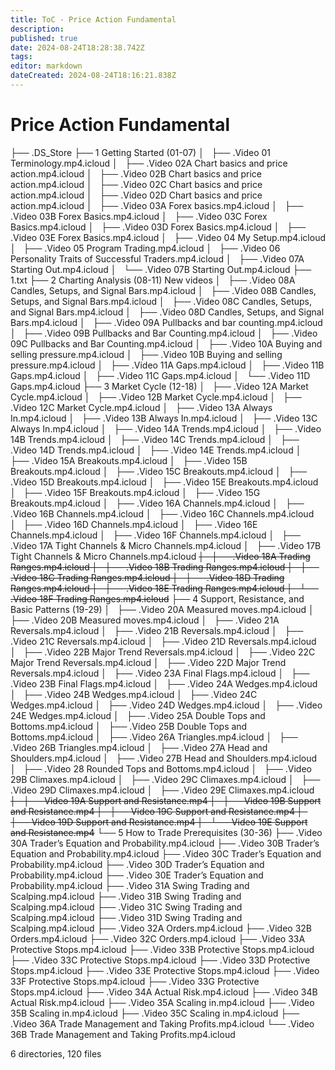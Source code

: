 ```yaml
---
title: ToC - Price Action Fundamental
description: 
published: true
date: 2024-08-24T18:28:38.742Z
tags: 
editor: markdown
dateCreated: 2024-08-24T18:16:21.838Z
---
```


# Price Action Fundamental
├── .DS_Store
├── 1 Getting Started (01-07)
│   ├── .Video 01 Terminology.mp4.icloud
│   ├── .Video 02A Chart basics and price action.mp4.icloud
│   ├── .Video 02B Chart basics and price action.mp4.icloud
│   ├── .Video 02C Chart basics and price action.mp4.icloud
│   ├── .Video 02D Chart basics and price action.mp4.icloud
│   ├── .Video 03A Forex basics.mp4.icloud
│   ├── .Video 03B Forex Basics.mp4.icloud
│   ├── .Video 03C Forex Basics.mp4.icloud
│   ├── .Video 03D Forex Basics.mp4.icloud
│   ├── .Video 03E Forex Basics.mp4.icloud
│   ├── .Video 04 My Setup.mp4.icloud
│   ├── .Video 05 Program Trading.mp4.icloud
│   ├── .Video 06 Personality Traits of Successful Traders.mp4.icloud
│   ├── .Video 07A Starting Out.mp4.icloud
│   └── .Video 07B Starting Out.mp4.icloud
├── 1.txt
├── 2 Charting Analysis (08-11) New videos
│   ├── .Video 08A Candles, Setups, and Signal Bars.mp4.icloud
│   ├── .Video 08B Candles, Setups, and Signal Bars.mp4.icloud
│   ├── .Video 08C Candles, Setups, and Signal Bars.mp4.icloud
│   ├── .Video 08D Candles, Setups, and Signal Bars.mp4.icloud
│   ├── .Video 09A Pullbacks and bar counting.mp4.icloud
│   ├── .Video 09B Pullbacks and Bar Counting.mp4.icloud
│   ├── .Video 09C Pullbacks and Bar Counting.mp4.icloud
│   ├── .Video 10A Buying and selling pressure.mp4.icloud
│   ├── .Video 10B Buying and selling pressure.mp4.icloud
│   ├── .Video 11A Gaps.mp4.icloud
│   ├── .Video 11B Gaps.mp4.icloud
│   ├── .Video 11C Gaps.mp4.icloud
│   └── .Video 11D Gaps.mp4.icloud
├── 3 Market Cycle (12-18)
│   ├── .Video 12A Market Cycle.mp4.icloud
│   ├── .Video 12B Market Cycle.mp4.icloud
│   ├── .Video 12C Market Cycle.mp4.icloud
│   ├── .Video 13A Always In.mp4.icloud
│   ├── .Video 13B Always In.mp4.icloud
│   ├── .Video 13C Always In.mp4.icloud
│   ├── .Video 14A Trends.mp4.icloud
│   ├── .Video 14B Trends.mp4.icloud
│   ├── .Video 14C Trends.mp4.icloud
│   ├── .Video 14D Trends.mp4.icloud
│   ├── .Video 14E Trends.mp4.icloud
│   ├── .Video 15A Breakouts.mp4.icloud
│   ├── .Video 15B Breakouts.mp4.icloud
│   ├── .Video 15C Breakouts.mp4.icloud
│   ├── .Video 15D Breakouts.mp4.icloud
│   ├── .Video 15E Breakouts.mp4.icloud
│   ├── .Video 15F Breakouts.mp4.icloud
│   ├── .Video 15G Breakouts.mp4.icloud
│   ├── .Video 16A Channels.mp4.icloud
│   ├── .Video 16B Channels.mp4.icloud
│   ├── .Video 16C Channels.mp4.icloud
│   ├── .Video 16D Channels.mp4.icloud
│   ├── .Video 16E Channels.mp4.icloud
│   ├── .Video 16F Channels.mp4.icloud
│   ├── .Video 17A Tight Channels & Micro Channels.mp4.icloud
│   ├── .Video 17B Tight Channels & Micro Channels.mp4.icloud
~~│   ├── .Video 18A Trading Ranges.mp4.icloud
│   ├── .Video 18B Trading Ranges.mp4.icloud
│   ├── .Video 18C Trading Ranges.mp4.icloud
│   ├── .Video 18D Trading Ranges.mp4.icloud
│   ├── .Video 18E Trading Ranges.mp4.icloud
│   └── .Video 18F Trading Ranges.mp4.icloud~~
├── 4 Support, Resistance, and Basic Patterns (19-29)
│   ├── .Video 20A Measured moves.mp4.icloud
│   ├── .Video 20B Measured moves.mp4.icloud
│   ├── .Video 21A Reversals.mp4.icloud
│   ├── .Video 21B Reversals.mp4.icloud
│   ├── .Video 21C Reversals.mp4.icloud
│   ├── .Video 21D Reversals.mp4.icloud
│   ├── .Video 22B Major Trend Reversals.mp4.icloud
│   ├── .Video 22C Major Trend Reversals.mp4.icloud
│   ├── .Video 22D Major Trend Reversals.mp4.icloud
│   ├── .Video 23A Final Flags.mp4.icloud
│   ├── .Video 23B Final Flags.mp4.icloud
│   ├── .Video 24A Wedges.mp4.icloud
│   ├── .Video 24B Wedges.mp4.icloud
│   ├── .Video 24C Wedges.mp4.icloud
│   ├── .Video 24D Wedges.mp4.icloud
│   ├── .Video 24E Wedges.mp4.icloud
│   ├── .Video 25A Double Tops and Bottoms.mp4.icloud
│   ├── .Video 25B Double Tops and Bottoms.mp4.icloud
│   ├── .Video 26A Triangles.mp4.icloud
│   ├── .Video 26B Triangles.mp4.icloud
│   ├── .Video 27A Head and Shoulders.mp4.icloud
│   ├── .Video 27B Head and Shoulders.mp4.icloud
│   ├── .Video 28 Rounded Tops and Bottoms.mp4.icloud
│   ├── .Video 29B Climaxes.mp4.icloud
│   ├── .Video 29C Climaxes.mp4.icloud
│   ├── .Video 29D Climaxes.mp4.icloud
│   ├── .Video 29E Climaxes.mp4.icloud
~~│   ├── Video 19A Support and Resistance.mp4
│   ├── Video 19B Support and Resistance.mp4
│   ├── Video 19C Support and Resistance.mp4
│   ├── Video 19D Support and Resistance.mp4
│   └── Video 19E Support and Resistance.mp4~~
└── 5 How to Trade Prerequisites (30-36)
    ├── .Video 30A Trader’s Equation and Probability.mp4.icloud
    ├── .Video 30B Trader’s Equation and Probability.mp4.icloud
    ├── .Video 30C Trader’s Equation and Probability.mp4.icloud
    ├── .Video 30D Trader’s Equation and Probability.mp4.icloud
    ├── .Video 30E Trader’s Equation and Probability.mp4.icloud
    ├── .Video 31A Swing Trading and Scalping.mp4.icloud
    ├── .Video 31B Swing Trading and Scalping.mp4.icloud
    ├── .Video 31C Swing Trading and Scalping.mp4.icloud
    ├── .Video 31D Swing Trading and Scalping.mp4.icloud
    ├── .Video 32A Orders.mp4.icloud
    ├── .Video 32B Orders.mp4.icloud
    ├── .Video 32C Orders.mp4.icloud
    ├── .Video 33A Protective Stops.mp4.icloud
    ├── .Video 33B Protective Stops.mp4.icloud
    ├── .Video 33C Protective Stops.mp4.icloud
    ├── .Video 33D Protective Stops.mp4.icloud
    ├── .Video 33E Protective Stops.mp4.icloud
    ├── .Video 33F Protective Stops.mp4.icloud
    ├── .Video 33G Protective Stops.mp4.icloud
    ├── .Video 34A Actual Risk.mp4.icloud
    ├── .Video 34B Actual Risk.mp4.icloud
    ├── .Video 35A Scaling in.mp4.icloud
    ├── .Video 35B Scaling in.mp4.icloud
    ├── .Video 35C Scaling in.mp4.icloud
    ├── .Video 36A Trade Management and Taking Profits.mp4.icloud
    └── .Video 36B Trade Management and Taking Profits.mp4.icloud

6 directories, 120 files
